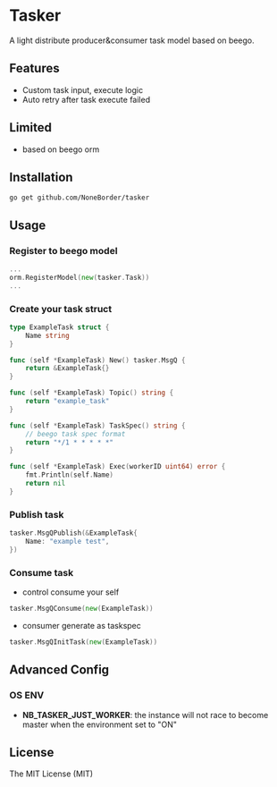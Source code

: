 # Tasker

A light distribute producer&consumer task model based on beego.

## Features

* Custom task input, execute logic
* Auto retry after task execute failed

## Limited

* based on beego orm

## Installation

`go get github.com/NoneBorder/tasker`

## Usage

### Register to beego model

```go
...
orm.RegisterModel(new(tasker.Task))
...
```

### Create your task struct

```go
type ExampleTask struct {
    Name string
}

func (self *ExampleTask) New() tasker.MsgQ {
    return &ExampleTask{}
}

func (self *ExampleTask) Topic() string {
    return "example_task"
}

func (self *ExampleTask) TaskSpec() string {
    // beego task spec format
    return "*/1 * * * * *"
}

func (self *ExampleTask) Exec(workerID uint64) error {
    fmt.Println(self.Name)
    return nil
}
```

### Publish task

```go
tasker.MsgQPublish(&ExampleTask{
    Name: "example test",
})
```

### Consume task

* control consume your self
```go
tasker.MsgQConsume(new(ExampleTask))
```

* consumer generate as taskspec
```go
tasker.MsgQInitTask(new(ExampleTask))
```

## Advanced Config

### OS ENV

* **NB_TASKER_JUST_WORKER**: the instance will not race to become master when the environment set to "ON"

## License

The MIT License (MIT)

